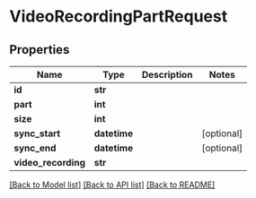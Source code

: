 # VideoRecordingPartRequest


## Properties
Name | Type | Description | Notes
------------ | ------------- | ------------- | -------------
**id** | **str** |  | 
**part** | **int** |  | 
**size** | **int** |  | 
**sync_start** | **datetime** |  | [optional] 
**sync_end** | **datetime** |  | [optional] 
**video_recording** | **str** |  | 

[[Back to Model list]](../README.md#documentation-for-models) [[Back to API list]](../README.md#documentation-for-api-endpoints) [[Back to README]](../README.md)


